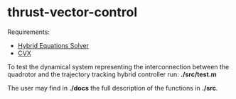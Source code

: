 # thrust-vector-control

Requirements:
- <a href="https://www.mathworks.com/matlabcentral/fileexchange/41372-hybrid-equations-toolbox-v2-04">Hybrid Equations Solver</a>
- <a href="http://cvxr.com/">CVX</a>

To test the dynamical system representing the interconnection between the quadrotor
and the trajectory tracking hybrid controller run: **./src/test.m**

The user may find in **./docs** the full description of the functions in **./src**.
